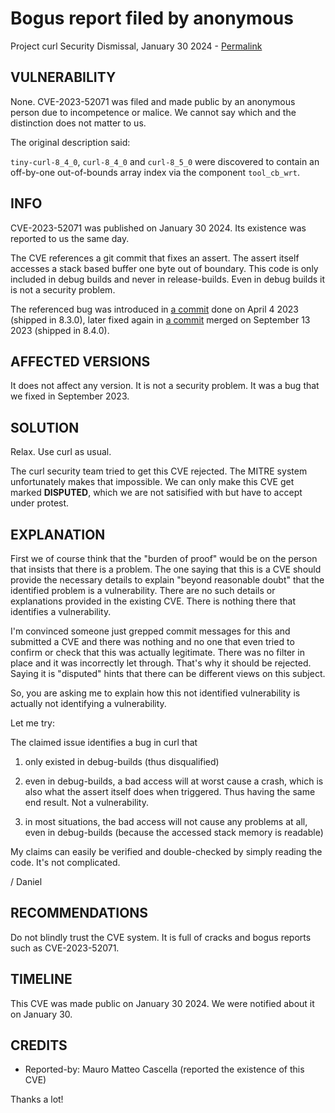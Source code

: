 Bogus report filed by anonymous
===============================

Project curl Security Dismissal, January 30 2024 -
[Permalink](https://curl.se/docs/CVE-2023-52071.html)

VULNERABILITY
-------------

None. CVE-2023-52071 was filed and made public by an anonymous person due to
incompetence or malice. We cannot say which and the distinction does not
matter to us.

The original description said:

`tiny-curl-8_4_0`, `curl-8_4_0` and `curl-8_5_0` were discovered to contain an
off-by-one out-of-bounds array index via the component `tool_cb_wrt`.

INFO
----

CVE-2023-52071 was published on January 30 2024. Its existence was reported to
us the same day.

The CVE references a git commit that fixes an assert. The assert itself
accesses a stack based buffer one byte out of boundary. This code is only
included in debug builds and never in release-builds. Even in debug builds it
is not a security problem.

The referenced bug was introduced in [a
commit](https://github.com/curl/curl/commit/af3f4e419b9f3397) done on April 4
2023 (shipped in 8.3.0), later fixed again in [a
commit](https://github.com/curl/curl/commit/73980f9ace6c7577e7) merged on
September 13 2023 (shipped in 8.4.0).

AFFECTED VERSIONS
-----------------

It does not affect any version. It is not a security problem. It was a bug
that we fixed in September 2023.

SOLUTION
------------

Relax. Use curl as usual.

The curl security team tried to get this CVE rejected. The MITRE system
unfortunately makes that impossible. We can only make this CVE get marked
**DISPUTED**, which we are not satisified with but have to accept under
protest.

EXPLANATION
-----------

First we of course think that the "burden of proof" would be on the person
that insists that there is a problem. The one saying that this is a CVE should
provide the necessary details to explain "beyond reasonable doubt" that the
identified problem is a vulnerability. There are no such details or
explanations provided in the existing CVE. There is nothing there that
identifies a vulnerability.

I'm convinced someone just grepped commit messages for this and submitted a
CVE and there was nothing and no one that even tried to confirm or check that
this was actually legitimate. There was no filter in place and it was
incorrectly let through. That's why it should be rejected. Saying it is
"disputed" hints that there can be different views on this subject.

So, you are asking me to explain how this not identified vulnerability is
actually not identifying a vulnerability.

Let me try:

The claimed issue identifies a bug in curl that

 1. only existed in debug-builds (thus disqualified)

 2. even in debug-builds, a bad access will at worst cause a crash, which is
    also what the assert itself does when triggered. Thus having the same end
    result. Not a vulnerability.

 3. in most situations, the bad access will not cause any problems at all,
    even in debug-builds (because the accessed stack memory is readable)

My claims can easily be verified and double-checked by simply reading the
code. It's not complicated.

 / Daniel

RECOMMENDATIONS
--------------

Do not blindly trust the CVE system. It is full of cracks and bogus reports
such as CVE-2023-52071.
 
TIMELINE
--------

This CVE was made public on January 30 2024. We were notified about it on
January 30.

CREDITS
-------

- Reported-by: Mauro Matteo Cascella (reported the existence of this CVE)

Thanks a lot!
